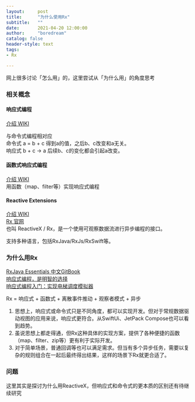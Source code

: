 ```yaml
---
layout:     post
title:      "为什么使用Rx"
subtitle:   ""
date:       2021-04-20 12:00:00
author:     "boredream"
catalog: false
header-style: text
tags:
- Rx

---
```


网上很多讨论「怎么用」的，这里尝试从「为什么用」的角度思考

### 相关概念
#### 响应式编程
[介绍 WIKI](https://en.wikipedia.org/wiki/Reactive_programming)  
  
与命令式编程相对应  
命令式 a = b + c 得到a的值，之后b、c改变和a无关。  
响应式 b + c -> a 后续b、c的变化都会引起a改变。  


#### 函数式响应式编程
[介绍 WIKI](https://zh.wikipedia.org/wiki/%E5%87%BD%E6%95%B0%E5%BC%8F%E5%93%8D%E5%BA%94%E5%BC%8F%E7%BC%96%E7%A8%8B)  
用函数（map、filter等）实现响应式编程

#### Reactive Extensions
[介绍 WIKI](https://en.wikipedia.org/wiki/ReactiveX)  
[Rx 官网](http://reactivex.io/)  
也叫 ReactiveX / Rx，是一个使用可观察数据流进行异步编程的接口。  
  
支持多种语言，包括RxJava/RxJs/RxSwift等。

### 为什么用Rx
[RxJava Essentials 中文GitBook](https://rxjava.yuxingxin.com/why_observables)  
[响应式编程，是明智的选择](https://juejin.cn/post/6844903542067560461)  
[响应式编程入门：实现电梯调度模拟器](https://juejin.cn/post/6844903493006786568)  
    
Rx = 响应式 + 函数式 + 离散事件推动 + 观察者模式 + 异步  
    
1. 思想上，响应式或命令式只是不同角度，都可以实现开发。但对于常规数据驱动视图的应用来说，响应式更符合。从SwiftUi、JetPack Compose也可以看到趋势。
2. 虽说思想上都走得通，但Rx这种具体的实现方案，提供了各种便捷的函数（map、filter、zip等）更有利于实际开发。
3. 对于简单场景，普通回调等也可以满足需求。但当有多个异步任务，需要以复杂的规则组合在一起后最终得出结果，这样的场景下Rx就更合适了。

### 问题
这里其实是探讨为什么用ReactiveX，但响应式和命令式的更本质的区别还有待继续研究
